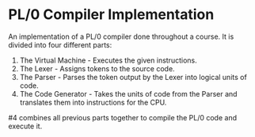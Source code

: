 # PL/0 Compiler Implementation

An implementation of a PL/0 compiler done throughout a course. It is divided into four different parts:
1. The Virtual Machine - Executes the given instructions.
2. The Lexer - Assigns tokens to the source code.
3. The Parser - Parses the token output by the Lexer into logical units of code.
4. The Code Generator - Takes the units of code from the Parser and translates them into instructions for the CPU.

\#4 combines all previous parts together to compile the PL/0 code and execute it.
